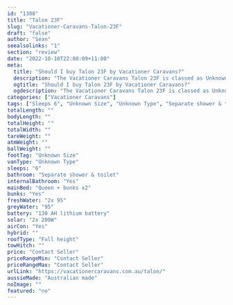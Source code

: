 ```yaml
---
id: "1308"
title: "Talon 23F"
slug: "Vacationer-Caravans-Talon-23F"
draft: "false"
author: "Sean"
seealsolinks: "1"
section: "review"
date: "2022-10-10T22:00:09+11:00"
meta:
  title: "Should I buy Talon 23F by Vacationer Caravans?"
  description: "The Vacationer Caravans Talon 23F is classed as Unknown Type, and sleeps 6 people. It is Australian made and comes in at Unknown Size. It generally has Separate shower & toilet."
  ogtitle: "Should I buy Talon 23F by Vacationer Caravans?"
  ogdescription: "The Vacationer Caravans Talon 23F is classed as Unknown Type, and sleeps 6 people. It is Australian made and comes in at Unknown Size. It generally has Separate shower & toilet."
categories: ["Vacationer Caravans"]
tags: ["Sleeps 6", "Unknown Size", "Unknown Type", "Separate shower & toilet", "Full height", "Price Unknown"]
totalLength: ""
bodyLength: ""
totalHeight: ""
totalWidth: ""
tareWeight: ""
atmWeight: ""
ballWeight: ""
footTag: "Unknown Size"
vanType: "Unknown Type"
sleeps: "6"
bathroom: "Separate shower & toilet"
internalBathroom: "Yes"
mainBed: "Queen + bunks x2"
bunks: "Yes"
freshWater: "2x 95"
greyWater: "95"
battery: "130 AH lithium battery"
solar: "2x 200W"
airCon: "Yes"
hybrid: ""
roofType: "Full height"
towHitch: ""
price: "Contact Seller"
priceRangeMin: "Contact Seller"
priceRangeMax: "Contact Seller"
urlLink: "https://vacationercaravans.com.au/talon/"
aussieMade: "Australian made"
noImage: ""
featured: "no"
---
```

